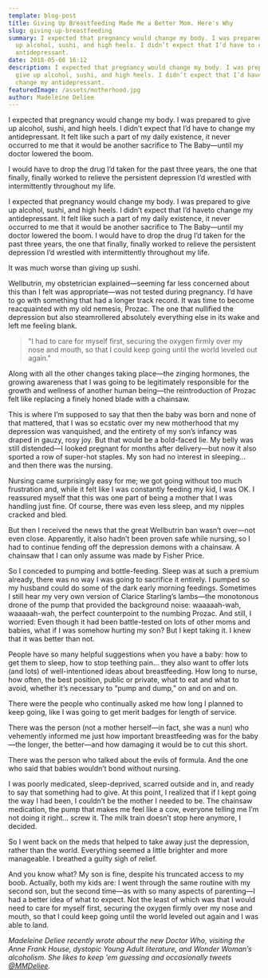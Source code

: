 ```yaml
---
template: blog-post
title: Giving Up Breastfeeding Made Me a Better Mom. Here's Why
slug: giving-up-breastfeeding
summary: I expected that pregnancy would change my body. I was prepared to give
  up alcohol, sushi, and high heels. I didn’t expect that I’d have to change my
  antidepressant.
date: 2018-05-08 16:12
description: I expected that pregnancy would change my body. I was prepared to
  give up alcohol, sushi, and high heels. I didn’t expect that I’d have to
  change my antidepressant.
featuredImage: /assets/motherhood.jpg
author: Madeleine Deliee
---
```

I expected that pregnancy would change my body. I was prepared to give up alcohol, sushi, and high heels. I didn’t expect that I’d have to change my antidepressant. It felt like such a part of my daily existence, it never occurred to me that it would be another sacrifice to The Baby—until my doctor lowered the boom. 

I would have to drop the drug I’d taken for the past three years, the one that finally, finally worked to relieve the persistent depression I’d wrestled with intermittently throughout my life.

I expected that pregnancy would change my body. I was prepared to give up alcohol, sushi, and high heels. I didn’t expect that I’d haveto change my antidepressant. It felt like such a part of my daily existence, it never occurred to me that it would be another sacrifice to The Baby—until my doctor lowered the boom. I would have to drop the drug I’d taken for the past three years, the one that finally, finally worked to relieve the persistent depression I’d wrestled with intermittently throughout my life.

It was much worse than giving up sushi.

Wellbutrin, my obstetrician explained—seeming far less concerned about this than I felt was appropriate—was not tested during pregnancy. I’d have to go with something that had a longer track record. It was time to become reacquainted with my old nemesis, Prozac. The one that nullified the depression but also steamrollered absolutely everything else in its wake and left me feeling blank.

> "I had to care for myself first, securing the oxygen firmly over my nose and mouth, so that I could keep going until the world leveled out again."

Along with all the other changes taking place—the zinging hormones, the growing awareness that I was going to be legitimately responsible for the growth and wellness of another human being—the reintroduction of Prozac felt like replacing a finely honed blade with a chainsaw.

This is where I’m supposed to say that then the baby was born and none of that mattered, that I was so ecstatic over my new motherhood that my depression was vanquished, and the entirety of my son’s infancy was draped in gauzy, rosy joy. But that would be a bold-faced lie. My belly was still distended—I looked pregnant for months after delivery—but now it also sported a row of super-hot staples. My son had no interest in sleeping… and then there was the nursing.

Nursing came surprisingly easy for me; we got going without too much frustration and, while it felt like I was constantly feeding my kid, I was OK. I reassured myself that this was one part of being a mother that I was handling just fine. Of course, there was even less sleep, and my nipples cracked and bled.

But then I received the news that the great Wellbutrin ban wasn’t over—not even close. Apparently, it also hadn’t been proven safe while nursing, so I had to continue fending off the depression demons with a chainsaw. A chainsaw that I can only assume was made by Fisher Price.

So I conceded to pumping and bottle-feeding. Sleep was at such a premium already, there was no way I was going to sacrifice it entirely. I pumped so my husband could do some of the dark early morning feedings. Sometimes I still hear my very own version of Clarice Starling’s lambs—the monotonous drone of the pump that provided the background noise: waaaaah-wah, waaaaah-wah, the perfect counterpoint to the numbing Prozac. And still, I worried: Even though it had been battle-tested on lots of other moms and babies, what if I was somehow hurting my son? But I kept taking it. I knew that it was better than not.

People have so many helpful suggestions when you have a baby: how to get them to sleep, how to stop teething pain… they also want to offer lots (and lots) of well-intentioned ideas about breastfeeding. How long to nurse, how often, the best position, public or private, what to eat and what to avoid, whether it’s necessary to “pump and dump,” on and on and on.

There were the people who continually asked me how long I planned to keep going, like I was going to get merit badges for length of service.

There was the person (not a mother herself—in fact, she was a nun) who vehemently informed me just how important breastfeeding was for the baby—the longer, the better—and how damaging it would be to cut this short.

There was the person who talked about the evils of formula. And the one who said that babies wouldn’t bond without nursing.

I was poorly medicated, sleep-deprived, scarred outside and in, and ready to say that something had to give. At this point, I realized that if I kept going the way I had been, I couldn’t be the mother I needed to be. The chainsaw medication, the pump that makes me feel like a cow, everyone telling me I’m not doing it right… screw it. The milk train doesn’t stop here anymore, I decided.

So I went back on the meds that helped to take away just the depression, rather than the world. Everything seemed a little brighter and more manageable. I breathed a guilty sigh of relief.

And you know what? My son is fine, despite his truncated access to my boob. Actually, both my kids are: I went through the same routine with my second son, but the second time—as with so many aspects of parenting—I had a better idea of what to expect. Not the least of which was that I would need to care for myself first, securing the oxygen firmly over my nose and mouth, so that I could keep going until the world leveled out again and I was able to land.

*Madeleine Deliee recently wrote about the new Doctor Who, visiting the Anne Frank House, dystopic Young Adult literature, and Wonder Woman’s alcoholism. She likes to keep ’em guessing and occasionally tweets [@MMDeliee](https://twitter.com/mmdeliee?lang=en).*